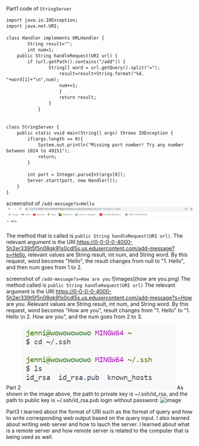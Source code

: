 Part1
code of ```StringServer```
```
import java.io.IOException;
import java.net.URI;

class Handler implements URLHandler {
        String result="";
        int num=1;
    public String handleRequest(URI url) {
        if (url.getPath().contains("/add")) {
                String[] word = url.getQuery().split("=");
                    result=result+String.format("%d. "+word[1]+"\n",num);
                    num+=1;
                    }
                    return result;
                }
            }


class StringServer {
    public static void main(String[] args) throws IOException {
        if(args.length == 0){
            System.out.println("Missing port number! Try any number between 1024 to 49151");
            return;
        }

        int port = Integer.parseInt(args[0]);
        Server.start(port, new Handler());
    }
}
```
screenshot of ```/add-message?s=Hello```
![image](hello.png)
The method that is called is ```public String handleRequest(URI url)```.
The relevant argument is the URI https://0-0-0-0-4000-5h2er339t5f5n08gk91s0cdl5s.us.edusercontent.com/add-message?s=Hello, relevant values are String result, int num, and String word. 
By this request, word becomes "Hello", the result changes from null to "1. Hello", and then num goes from 1 to 2.

screenshot of ```/add-message?s=How are you```
![images](how are you.png)
The method called is ```public String handleRequest(URI url)```
The relevant argument is the URI https://0-0-0-0-4000-5h2er339t5f5n08gk91s0cdl5s.us.edusercontent.com/add-message?s=How are you. Relevant values are String result, int num, and String word.
By this request, word becomes "How are you", result changes from "1. Hello" to "1. Hello \n 2. How are you", and the num goes from 2 to 3.

Part 2
![image](path.png)
As shown in the image above, the path to private key is ~/.ssh/id_rsa, and the path to public key is ~/.ssh/id_rsa.pub
login without password:
![image](login/jpg)

Part3
I learned about the format of URI such as the format of query and how to write corresponding web output based on the query input. I also learned about writing web server and how to lauch the server. I learned about what is a remote server and how remote server is related to the computer that is being used as well. 

